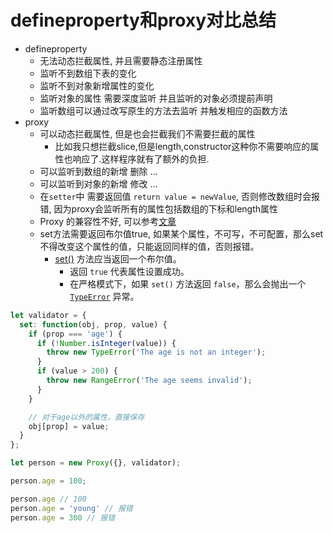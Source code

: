 # defineproperty和proxy对比总结

- defineproperty
    - 无法动态拦截属性, 并且需要静态注册属性
    - 监听不到数组下表的变化
    - 监听不到对象新增属性的变化
    - 监听对象的属性 需要深度监听 并且监听的对象必须提前声明
    - 监听数组可以通过改写原生的方法去监听 并触发相应的函数方法
- proxy
    - 可以动态拦截属性, 但是也会拦截我们不需要拦截的属性
        - 比如我只想拦截slice,但是length,constructor这种你不需要响应的属性也响应了.这样程序就有了额外的负担.
    - 可以监听到数组的新增 删除 ... 
    - 可以监听到对象的新增 修改 ...
    - 在`setter`中 需要返回值 `return value = newValue`, 否则修改数组时会报错, 因为proxy会监听所有的属性包括数组的下标和length属性
    - Proxy 的兼容性不好, 可以参考[文章](https://juejin.cn/post/6907925026532491278)
    - set方法需要返回布尔值true, 如果某个属性，不可写，不可配置，那么set不得改变这个属性的值，只能返回同样的值，否则报错。
        - [set()](https://developer.mozilla.org/zh-CN/docs/Web/JavaScript/Reference/Global_Objects/Proxy/handler/set) 方法应当返回一个布尔值。
            - 返回 `true` 代表属性设置成功。
            - 在严格模式下，如果 `set()` 方法返回 `false`，那么会抛出一个 [`TypeError`](https://developer.mozilla.org/zh-CN/docs/Web/JavaScript/Reference/Global_Objects/TypeError) 异常。

```js
let validator = {
  set: function(obj, prop, value) {
    if (prop === 'age') {
      if (!Number.isInteger(value)) {
        throw new TypeError('The age is not an integer');
      }
      if (value > 200) {
        throw new RangeError('The age seems invalid');
      }
    }

    // 对于age以外的属性，直接保存
    obj[prop] = value;
  }
};

let person = new Proxy({}, validator);

person.age = 100;

person.age // 100
person.age = 'young' // 报错
person.age = 300 // 报错
```

